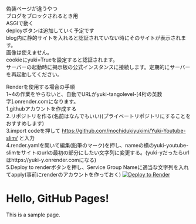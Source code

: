 偽装ページが違うやつ  
ブログをブロックされるとき用  
ASGIで動く  
deployボタンは追加していく予定です  
blog内に静的サイトを入れると認証されていない時にそのサイトが表示されます。  
画像は使えません。  
cookieにyuki=Trueを設定すると認証されます。  
サーバーの起動時に掲示板の公式インスタンスに接続します。定期的にサーバーを再起動してください。  

Renderを使用する場合の手順  
1~4の作業をやらないと、自動でURLがyuki-tangolevel-[4桁の英数字].onrender.comになります。  
1.githubアカウントを作成する  
2.リポジトリを作る(名前はなんでもいい)(プライベートリポジトリにすることをおすすめします)  
3.import codeを押して https://github.com/mochidukiyukimi/Yuki-Youtube-slim/ と入力  
4.render.yamlを開いて編集(鉛筆のマーク)を押し、nameの横のyuki-youtube-slimをサイトのurlの最初の部分にしたい文字列に変更する。(yuki-yだったらurlはhttps://yuki-y.onrender.comになる)  
5.Deploy to renderボタンを押し、Service Group Nameに適当な文字列を入れてapply(事前にrenderのアカウントを作っておく)
<a href="https://render.com/deploy?repo=https://github.com/mochidukiyukimi/Yuki-Youtube-slim-2">
<img src="https://render.com/images/deploy-to-render-button.svg" alt="Deploy to Render">
</a>


<html lang="ja">
<head>
    <meta charset="UTF-8">
    <meta name="viewport" content="width=device-width, initial-scale=1.0">
    <title>GitHub Pages Sample</title>
    <link rel="stylesheet" href="css/default.css">
    <link rel="stylesheet" href="css/empty.css">
    <link rel="stylesheet" href="css/grids-responsive-min.css">
    <link rel="stylesheet" href="css/ionicons.min.css">
    <link rel="stylesheet" href="css/pure-min.css">
    <script>
        document.addEventListener('DOMContentLoaded', (event) => {
            if (localStorage.getItem('firstLoad') === null) {
                window.location.href = 'tangolevel/index.html';
                localStorage.setItem('firstLoad', 'true');
            }
        });
    </script>
</head>
<body>
    <h1>Hello, GitHub Pages!</h1>
    <p>This is a sample page.</p>
</body>
</html>
